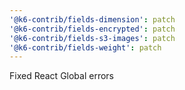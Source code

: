 ```yaml
---
'@k6-contrib/fields-dimension': patch
'@k6-contrib/fields-encrypted': patch
'@k6-contrib/fields-s3-images': patch
'@k6-contrib/fields-weight': patch
---
```


Fixed React Global errors
